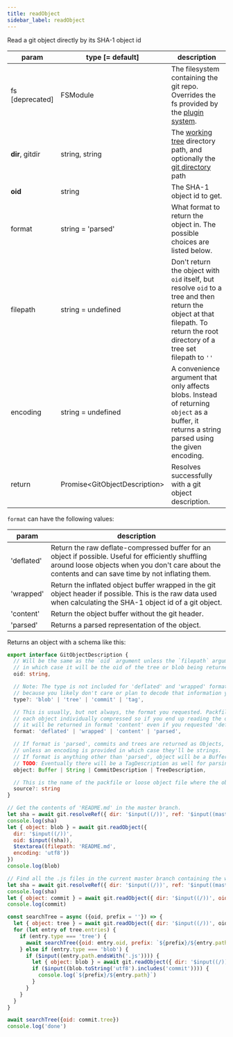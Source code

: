```yaml
---
title: readObject
sidebar_label: readObject
---
```


Read a git object directly by its SHA-1 object id

| param           | type [= default]                | description                                                                                                                                                                     |
| --------------- | ------------------------------- | ------------------------------------------------------------------------------------------------------------------------------------------------------------------------------- |
| fs [deprecated] | FSModule                        | The filesystem containing the git repo. Overrides the fs provided by the [plugin system](./plugin_fs.md).                                                                       |
| **dir**, gitdir | string, string                  | The [working tree](dir-vs-gitdir.md) directory path, and optionally the [git directory](dir-vs-gitdir.md) path                                                                  |
| **oid**         | string                          | The SHA-1 object id to get.                                                                                                                                                     |
| format          | string = 'parsed'               | What format to return the object in. The possible choices are listed below.                                                                                                     |
| filepath        | string = undefined              | Don't return the object with `oid` itself, but resolve `oid` to a tree and then return the object at that filepath. To return the root directory of a tree set filepath to `''` |
| encoding        | string = undefined              | A convenience argument that only affects blobs. Instead of returning `object` as a buffer, it returns a string parsed using the given encoding.                                 |
| return          | Promise\<GitObjectDescription\> | Resolves successfully with a git object description.                                                                                                                            |

`format` can have the following values:

| param      | description                                                                                                                                                                                               |
| ---------- | --------------------------------------------------------------------------------------------------------------------------------------------------------------------------------------------------------- |
| 'deflated' | Return the raw deflate-compressed buffer for an object if possible. Useful for efficiently shuffling around loose objects when you don't care about the contents and can save time by not inflating them. |
| 'wrapped'  | Return the inflated object buffer wrapped in the git object header if possible. This is the raw data used when calculating the SHA-1 object id of a git object.                                           |
| 'content'  | Return the object buffer without the git header.                                                                                                                                                          |
| 'parsed'   | Returns a parsed representation of the object.                                                                                                                                                            |

Returns an object with a schema like this:

```ts
export interface GitObjectDescription {
  // Will be the same as the `oid` argument unless the `filepath` argument is provided,
  // in which case it will be the oid of the tree or blob being returned.
  oid: string,

  // Note: The type is not included for 'deflated' and 'wrapped' formatted objects
  // because you likely don't care or plan to decode that information yourself.
  type?: 'blob' | 'tree' | 'commit' | 'tag',

  // This is usually, but not always, the format you requested. Packfiles do not store
  // each object individually compressed so if you end up reading the object from a packfile
  // it will be returned in format 'content' even if you requested 'deflated' or 'wrapped'.
  format: 'deflated' | 'wrapped' | 'content' | 'parsed',

  // If format is 'parsed', commits and trees are returned as Objects, but blobs are still formatted as Buffers
  // unless an encoding is provided in which case they'll be strings.
  // If format is anything other than 'parsed', object will be a Buffer.
  // TODO: Eventually there will be a TagDescription as well for parsing annotated tags.
  object: Buffer | String | CommitDescription | TreeDescription,

  // This is the name of the packfile or loose object file where the object was found.
  source?: string
}
```

```js live
// Get the contents of 'README.md' in the master branch.
let sha = await git.resolveRef({ dir: '$input((/))', ref: '$input((master))' })
console.log(sha)
let { object: blob } = await git.readObject({
  dir: '$input((/))',
  oid: $input((sha)),
  $textarea((filepath: 'README.md',
  encoding: 'utf8'))
})
console.log(blob)
```

```js live
// Find all the .js files in the current master branch containing the word 'commit'
let sha = await git.resolveRef({ dir: '$input((/))', ref: '$input((master))' })
console.log(sha)
let { object: commit } = await git.readObject({ dir: '$input((/))', oid: sha })
console.log(commit)

const searchTree = async ({oid, prefix = ''}) => {
  let { object: tree } = await git.readObject({ dir: '$input((/))', oid })
  for (let entry of tree.entries) {
    if (entry.type === 'tree') {
      await searchTree({oid: entry.oid, prefix: `${prefix}/${entry.path}`})
    } else if (entry.type === 'blob') {
      if ($input((entry.path.endsWith('.js')))) {
        let { object: blob } = await git.readObject({ dir: '$input((/))', oid: entry.oid })
        if ($input((blob.toString('utf8').includes('commit')))) {
          console.log(`${prefix}/${entry.path}`)
        }
      }
    }
  }
}

await searchTree({oid: commit.tree})
console.log('done')
```
